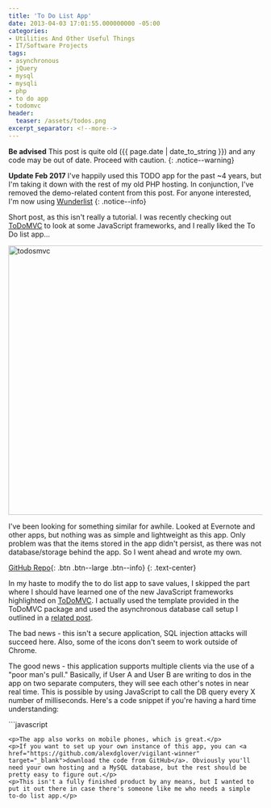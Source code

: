 ```yaml
---
title: 'To Do List App'
date: 2013-04-03 17:01:55.000000000 -05:00
categories:
- Utilities And Other Useful Things
- IT/Software Projects
tags:
- asynchronous
- jQuery
- mysql
- mysqli
- php
- to do app
- todomvc
header:
  teaser: /assets/todos.png
excerpt_separator: <!--more-->
---
```

**Be advised** This post is quite old ({{ page.date | date_to_string }}) and any code may be out of date. Proceed with caution.
{: .notice--warning}

**Update Feb 2017** I've happily used this TODO app for the past ~4 years, but I'm taking it down with the rest of my old PHP hosting. In conjunction, I've removed the demo-related content from this post. For anyone interested, I'm now using [Wunderlist](http://www.wunderlist.com/)
{: .notice--info}

<!--more-->

<p>Short post, as this isn't really a tutorial. I was recently checking out <a href="http://todomvc.com/" target="_blank">ToDoMVC</a> to look at some JavaScript frameworks, and I really liked the To Do list app...</p>
<p><img class="aligncenter size-full wp-image-544" alt="todosmvc" src="{{ site.baseurl }}/assets/todos.png" width="682" height="534" /></p>
<p>I've been looking for something similar for awhile. Looked at Evernote and other apps, but nothing was as simple and lightweight as this app. Only problem was that the items stored in the app didn't persist, as there was not database/storage behind the app. So I went ahead and wrote my own.</p>

[GitHub Repo](https://github.com/alexdglover/vigilant-winner){: .btn .btn--large .btn--info}
{: .text-center}

<p>In my haste to modify the to do list app to save values, I skipped the part where I should have learned one of the new JavaScript frameworks highlighted on <a href="http://todomvc.com/" target="_blank">ToDoMVC</a>. I actually used the template provided in the ToDoMVC package and used the asynchronous database call setup I outlined in a <a title="Asynchronous Database Operations with PHP and jQuery" href="http://www.alexdglover.com/asynchronous-database-operations-with-php-and-jquery/" target="_blank">related post</a>.</p>
<p>The bad news - this isn't a secure application, SQL injection attacks will succeed here. Also, some of the icons don't seem to work outside of Chrome.</p>
<p>The good news - this application supports multiple clients via the use of a "poor man's pull." Basically, if User A and User B are writing to dos in the app on two separate computers, they will see each other's notes in near real time. This is possible by using JavaScript to call the DB query every X number of milliseconds. Here's a code snippet if you're having a hard time understanding:</p>
```javascript
<script>
setInterval( function(){ queryDB() }, 5000);   //Call the queryDB() function every 5 seconds
</script>

<script type="text/javascript">        
function queryDB()
{
  $.ajax({
    type: "POST",
    url: "dbEngine.php",
    data: "keyword=read",
    success: function(server_response)
    {
      $('#todo-list').html(server_response).show();
    }
  })
}
</script>
```
<p>The app also works on mobile phones, which is great.</p>
<p>If you want to set up your own instance of this app, you can <a href="https://github.com/alexdglover/vigilant-winner" target="_blank">download the code from GitHub</a>. Obviously you'll need your own hosting and a MySQL database, but the rest should be pretty easy to figure out.</p>
<p>This isn't a fully finished product by any means, but I wanted to put it out there in case there's someone like me who needs a simple to-do list app.</p>
